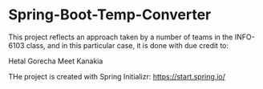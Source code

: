 # Spring-Boot-Temp-Converter

This project reflects an approach taken by a number of teams in the INFO-6103 class, and in this particular case, it is done with due credit to:

Hetal Gorecha
Meet Kanakia

THe project is created with Spring Initializr: https://start.spring.io/
